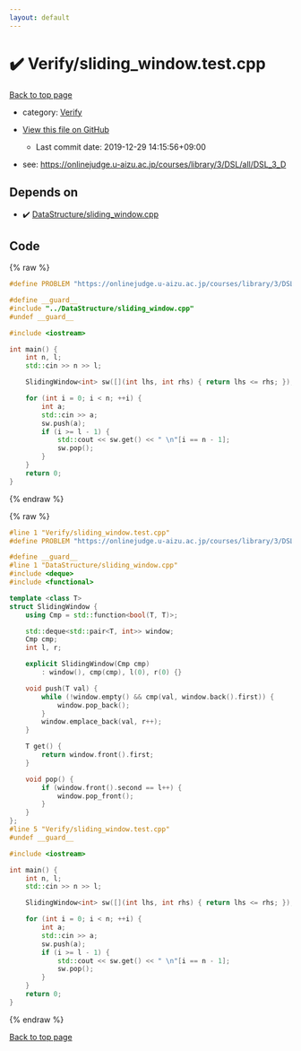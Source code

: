 ```yaml
---
layout: default
---
```


<!-- mathjax config similar to math.stackexchange -->
<script type="text/javascript" async
  src="https://cdnjs.cloudflare.com/ajax/libs/mathjax/2.7.5/MathJax.js?config=TeX-MML-AM_CHTML">
</script>
<script type="text/x-mathjax-config">
  MathJax.Hub.Config({
    TeX: { equationNumbers: { autoNumber: "AMS" }},
    tex2jax: {
      inlineMath: [ ['$','$'] ],
      processEscapes: true
    },
    "HTML-CSS": { matchFontHeight: false },
    displayAlign: "left",
    displayIndent: "2em"
  });
</script>

<script type="text/javascript" src="https://cdnjs.cloudflare.com/ajax/libs/jquery/3.4.1/jquery.min.js"></script>
<script src="https://cdn.jsdelivr.net/npm/jquery-balloon-js@1.1.2/jquery.balloon.min.js" integrity="sha256-ZEYs9VrgAeNuPvs15E39OsyOJaIkXEEt10fzxJ20+2I=" crossorigin="anonymous"></script>
<script type="text/javascript" src="../../assets/js/copy-button.js"></script>
<link rel="stylesheet" href="../../assets/css/copy-button.css" />


# :heavy_check_mark: Verify/sliding_window.test.cpp

<a href="../../index.html">Back to top page</a>

* category: <a href="../../index.html#5a750f86ef41f22f852c43351e3ff383">Verify</a>
* <a href="{{ site.github.repository_url }}/blob/master/Verify/sliding_window.test.cpp">View this file on GitHub</a>
    - Last commit date: 2019-12-29 14:15:56+09:00


* see: <a href="https://onlinejudge.u-aizu.ac.jp/courses/library/3/DSL/all/DSL_3_D">https://onlinejudge.u-aizu.ac.jp/courses/library/3/DSL/all/DSL_3_D</a>


## Depends on

* :heavy_check_mark: <a href="../../library/DataStructure/sliding_window.cpp.html">DataStructure/sliding_window.cpp</a>


## Code

<a id="unbundled"></a>
{% raw %}
```cpp
#define PROBLEM "https://onlinejudge.u-aizu.ac.jp/courses/library/3/DSL/all/DSL_3_D"

#define __guard__
#include "../DataStructure/sliding_window.cpp"
#undef __guard__

#include <iostream>

int main() {
    int n, l;
    std::cin >> n >> l;

    SlidingWindow<int> sw([](int lhs, int rhs) { return lhs <= rhs; });

    for (int i = 0; i < n; ++i) {
        int a;
        std::cin >> a;
        sw.push(a);
        if (i >= l - 1) {
            std::cout << sw.get() << " \n"[i == n - 1];
            sw.pop();
        }
    }
    return 0;
}

```
{% endraw %}

<a id="bundled"></a>
{% raw %}
```cpp
#line 1 "Verify/sliding_window.test.cpp"
#define PROBLEM "https://onlinejudge.u-aizu.ac.jp/courses/library/3/DSL/all/DSL_3_D"

#define __guard__
#line 1 "DataStructure/sliding_window.cpp"
#include <deque>
#include <functional>

template <class T>
struct SlidingWindow {
    using Cmp = std::function<bool(T, T)>;

    std::deque<std::pair<T, int>> window;
    Cmp cmp;
    int l, r;

    explicit SlidingWindow(Cmp cmp)
        : window(), cmp(cmp), l(0), r(0) {}

    void push(T val) {
        while (!window.empty() && cmp(val, window.back().first)) {
            window.pop_back();
        }
        window.emplace_back(val, r++);
    }

    T get() {
        return window.front().first;
    }

    void pop() {
        if (window.front().second == l++) {
            window.pop_front();
        }
    }
};
#line 5 "Verify/sliding_window.test.cpp"
#undef __guard__

#include <iostream>

int main() {
    int n, l;
    std::cin >> n >> l;

    SlidingWindow<int> sw([](int lhs, int rhs) { return lhs <= rhs; });

    for (int i = 0; i < n; ++i) {
        int a;
        std::cin >> a;
        sw.push(a);
        if (i >= l - 1) {
            std::cout << sw.get() << " \n"[i == n - 1];
            sw.pop();
        }
    }
    return 0;
}

```
{% endraw %}

<a href="../../index.html">Back to top page</a>

